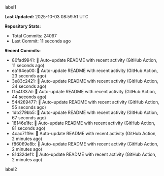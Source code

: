 
label1 
<!-- ACTIVITY_START -->
**Last Updated:** 2025-10-03 08:59:51 UTC

**Repository Stats:**
- Total Commits: 24097
- Last Commit: 11 seconds ago

**Recent Commits:**
- 80fad9941: 🤖 Auto-update README with recent activity (GitHub Action, 11 seconds ago)
- ea164ea00: 🤖 Auto-update README with recent activity (GitHub Action, 23 seconds ago)
- 3e83c2421: 🤖 Auto-update README with recent activity (GitHub Action, 34 seconds ago)
- f154f337d: 🤖 Auto-update README with recent activity (GitHub Action, 44 seconds ago)
- 544269477: 🤖 Auto-update README with recent activity (GitHub Action, 55 seconds ago)
- 1db279bb5: 🤖 Auto-update README with recent activity (GitHub Action, 67 seconds ago)
- 18146e1fe: 🤖 Auto-update README with recent activity (GitHub Action, 81 seconds ago)
- 4cac71f9e: 🤖 Auto-update README with recent activity (GitHub Action, 2 minutes ago)
- f86069e8b: 🤖 Auto-update README with recent activity (GitHub Action, 2 minutes ago)
- 81d32def1: 🤖 Auto-update README with recent activity (GitHub Action, 2 minutes ago)
<!-- ACTIVITY_END -->

label2
